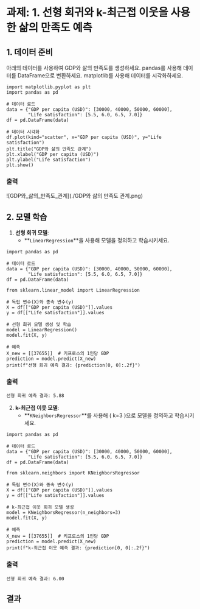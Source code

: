 # 과제: 1. 선형 회귀와 k-최근접 이웃을 사용한 삶의 만족도 예측

## 1. 데이터 준비

아래의 데이터를 사용하여 GDP와 삶의 만족도를 생성하세요.
pandas를 사용해 데이터를 DataFrame으로 변환하세요.
matplotlib를 사용해 데이터를 시각화하세요.

```
import matplotlib.pyplot as plt
import pandas as pd

# 데이터 로드
data = {"GDP per capita (USD)": [30000, 40000, 50000, 60000],
        "Life satisfaction": [5.5, 6.0, 6.5, 7.0]}
df = pd.DataFrame(data)

# 데이터 시각화
df.plot(kind="scatter", x="GDP per capita (USD)", y="Life satisfaction")
plt.title("GDP와 삶의 만족도 관계")
plt.xlabel("GDP per capita (USD)")
plt.ylabel("Life satisfaction")
plt.show()
```

### 출력

![GDP와_삶의_만족도_관계](./GDP와 삶의 만족도 관계.png)

## 2. 모델 학습

1. **선형 회귀 모델**:
   - **`LinearRegression`**을 사용해 모델을 정의하고 학습시키세요.

```
import pandas as pd

# 데이터 로드
data = {"GDP per capita (USD)": [30000, 40000, 50000, 60000],
        "Life satisfaction": [5.5, 6.0, 6.5, 7.0]}
df = pd.DataFrame(data)

from sklearn.linear_model import LinearRegression

# 독립 변수(X)와 종속 변수(y)
X = df[["GDP per capita (USD)"]].values
y = df[["Life satisfaction"]].values

# 선형 회귀 모델 생성 및 학습
model = LinearRegression()
model.fit(X, y)

# 예측
X_new = [[37655]]  # 키프로스의 1인당 GDP
prediction = model.predict(X_new)
print(f"선형 회귀 예측 결과: {prediction[0, 0]:.2f}")
```

### 출력

```
선형 회귀 예측 결과: 5.88
```

2. **k-최근접 이웃 모델**:
   - **`KNeighborsRegressor`**를 사용해 \( k=3 \)으로 모델을 정의하고 학습시키세요.

```
import pandas as pd

# 데이터 로드
data = {"GDP per capita (USD)": [30000, 40000, 50000, 60000],
        "Life satisfaction": [5.5, 6.0, 6.5, 7.0]}
df = pd.DataFrame(data)

from sklearn.neighbors import KNeighborsRegressor

# 독립 변수(X)와 종속 변수(y)
X = df[["GDP per capita (USD)"]].values
y = df[["Life satisfaction"]].values

# k-최근접 이웃 회귀 모델 생성
model = KNeighborsRegressor(n_neighbors=3)
model.fit(X, y)

# 예측
X_new = [[37655]]  # 키프로스의 1인당 GDP
prediction = model.predict(X_new)
print(f"k-최근접 이웃 예측 결과: {prediction[0, 0]:.2f}")
```

### 출력

```
선형 회귀 예측 결과: 6.00
```

## 결과
